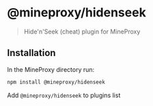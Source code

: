# @mineproxy/hidenseek

> Hide'n'Seek (cheat) plugin for MineProxy

## Installation

In the MineProxy directory run:
```bash
npm install @mineproxy/hidenseek
```

Add `@mineproxy/hidenseek` to plugins list
